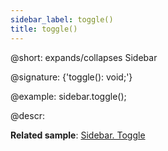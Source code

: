 ```yaml
---
sidebar_label: toggle()
title: toggle()
---          
```


@short: expands/collapses Sidebar

@signature: {'toggle(): void;'}

@example:
sidebar.toggle();

@descr:

**Related sample**: [Sidebar. Toggle](https://snippet.dhtmlx.com/wll2h9nd)

[comment]: # (@related: sidebar/work_with_sidebar.md#toggling-sidebar)
